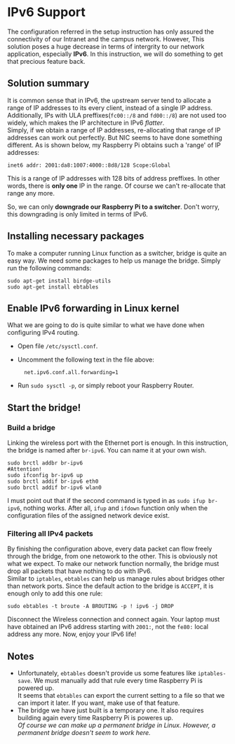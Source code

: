 # IPv6 Support
The configuration referred in the setup instruction has only assured the connectivity of our Intranet and the campus network. However, This solution poses a huge decrease in terms of intergrity to our network application, especially **IPv6**. In this instruction, we will do something to get that precious feature back.

## Solution summary
It is common sense that in IPv6, the upstream server tend to allocate a range of IP addresses to its every client, instead of a single IP address. Additionally, IPs with ULA preffixes(`fc00::/8` and `fd00::/8`) are not used too widely, which makes the IP architecture in IPv6 *flatter*.  
Simply, if we obtain a range of IP addresses, re-allocating that range of IP addresses can work out perfectly. But NIC seems to have done something different. As is shown below, my Raspberry Pi obtains such a 'range' of IP addresses:

	inet6 addr: 2001:da8:1007:4000::8d8/128 Scope:Global

This is a range of IP addresses with 128 bits of address preffixes. In other words, there is **only one** IP in the range. Of course we can't re-allocate that range any more.

So, we can only **downgrade our Raspberry Pi to a switcher**. Don't worry, this downgrading is only limited in terms of IPv6.

## Installing necessary packages
To make a computer running Linux function as a switcher, bridge is quite an easy way. We need some packages to help us manage the bridge. Simply run the following commands:

	sudo apt-get install birdge-utils
	sudo apt-get install ebtables

## Enable IPv6 forwarding in Linux kernel
What we are going to do is quite similar to what we have done when configuring IPv4 routing.

* Open file `/etc/sysctl.conf`.
* Uncomment the following text in the file above:

		net.ipv6.conf.all.forwarding=1
* Run `sudo sysctl -p`, or simply reboot your Raspberry Router.

## Start the bridge!
### Build a bridge
Linking the wireless port with the Ethernet port is enough. In this instruction, the bridge is named after `br-ipv6`. You can name it at your own wish.

	sudo brctl addbr br-ipv6
	#Attention!
	sudo ifconfig br-ipv6 up	
	sudo brctl addif br-ipv6 eth0
	sudo brctl addif br-ipv6 wlan0

I must point out that if the second command is typed in as `sudo ifup br-ipv6`, nothing works. After all, `ifup` and `ifdown` function only when the configuration files of the assigned network device exist.

### Filtering all IPv4 packets
By finishing the configuration above, every data packet can flow freely through the bridge, from one netowork to the other. This is obviously not what we expect. To make our network function normally, the bridge must drop all packets that have nothing to do with IPv6.  
Similar to `iptables`, `ebtables` can help us manage rules about bridges other than network ports. Since the default action to the bridge is `ACCEPT`, it is enough only to add this one rule:

	sudo ebtables -t broute -A BROUTING -p ! ipv6 -j DROP

Disconnect the Wireless connection and connect again. Your laptop must have obtained an IPv6 address starting with `2001:`, not the `fe80:` local address any more. Now, enjoy your IPv6 life!

## Notes
* Unfortunately, `ebtables` doesn't provide us some features like `iptables-save`. We must manually add that rule every time Raspberry Pi is powered up.  
It seems that `ebtables` can export the current setting to a file so that we can import it later. If you want, make use of that feature.
* The bridge we have just built is a temporary one. It also requires building again every time Raspberry Pi is poweres up.  
*Of course we can make up a permanent bridge in Linux. However, a permanent bridge doesn't seem to work here.*